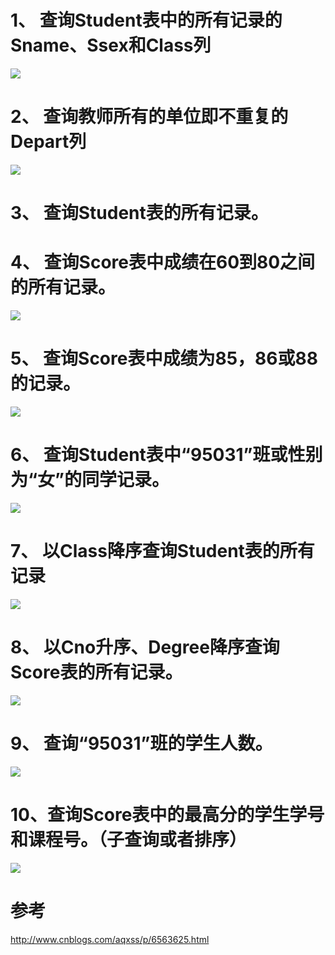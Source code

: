 # 1、 查询Student表中的所有记录的Sname、Ssex和Class列

![](./mysql_select/imgs/01.png)

# 2、 查询教师所有的单位即不重复的Depart列
![](./mysql_select/imgs/02.png)

# 3、 查询Student表的所有记录。

# 4、 查询Score表中成绩在60到80之间的所有记录。
![](./mysql_select/imgs/04.png)


# 5、 查询Score表中成绩为85，86或88的记录。
![](./mysql_select/imgs/05.png)


# 6、 查询Student表中“95031”班或性别为“女”的同学记录。
![](./mysql_select/imgs/06.png)

# 7、 以Class降序查询Student表的所有记录
![](./mysql_select/imgs/07.png)

# 8、 以Cno升序、Degree降序查询Score表的所有记录。
![](./mysql_select/imgs/08.png)

# 9、 查询“95031”班的学生人数。
![](./mysql_select/imgs/09.png)

# 10、查询Score表中的最高分的学生学号和课程号。（子查询或者排序）
![](./mysql_select/imgs/10.png)

# 参考
http://www.cnblogs.com/aqxss/p/6563625.html